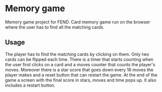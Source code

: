 # Memory game
Memory game project for FEND. Card memory game run on the browser where the user has to find all the matching cards.

## Usage
The player has to find the matching cards by clicking on them. Only two cards can be flipped each time. There is a timer that starts counting when the user first clicks on a card and a moves counter that counts the player's moves. Moreover there is a star score that goes down every 16 moves the player makes and a reset button  that can restart the game.
At the end of the game a screen with the final score in stars, moves and time pops up. It also includes a restart button.